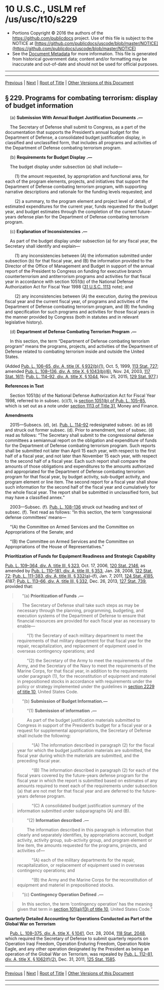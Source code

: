 ---
---

# 10 U.S.C., USLM ref /us/usc/t10/s229

* Portions Copyright © 2016 the authors of the https://github.com/publicdocs project.
  Use of this file is subject to the NOTICE at [https://github.com/publicdocs/uscode/blob/master/NOTICE](https://github.com/publicdocs/uscode/blob/master/NOTICE)
* See the [Document Metadata](././../../../../../..//README.md) for more information.
  This file is generated from historical government data; content and/or formatting may be inaccurate and out-of-date and should not be used for official purposes.

----------
----------

[Previous](./../../../../../..//us/usc/t10/stA/ptI/ch9/m__us_usc_t10_s228.md) | [Next](./../../../../../..//us/usc/t10/stA/ptI/ch9/m__us_usc_t10_s230.md) | [Root of Title](./../../../../../../) | [Other Versions of this Document](https://publicdocs.github.io/go/links?ns=uslm&ref=%2Fus%2Fusc%2Ft10%2Fs229)

## § 229. Programs for combating terrorism: display of budget information

    (a)  __Submission With Annual Budget Justification Documents__  __.—__ 

    The Secretary of Defense shall submit to Congress, as a part of the documentation that supports the President’s annual budget for the Department of Defense, a consolidated budget justification display, in classified and unclassified form, that includes all programs and activities of the Department of Defense combating terrorism program.

    (b)  __Requirements for Budget Display__  __.—__ 

    The budget display under subsection (a) shall include—

        (1) the amount requested, by appropriation and functional area, for each of the program elements, projects, and initiatives that support the Department of Defense combating terrorism program, with supporting narrative descriptions and rationale for the funding levels requested; and

        (2) a summary, to the program element and project level of detail, of estimated expenditures for the current year, funds requested for the budget year, and budget estimates through the completion of the current future-years defense plan for the Department of Defense combating terrorism program.

    (c)  __Explanation of Inconsistencies__  __.—__ 

    As part of the budget display under subsection (a) for any fiscal year, the Secretary shall identify and explain—

        (1) any inconsistencies between (A) the information submitted under subsection (b) for that fiscal year, and (B) the information provided to the Director of the Office of Management and Budget in support of the annual report of the President to Congress on funding for executive branch counterterrorism and antiterrorism programs and activities for that fiscal year in accordance with section 1051(b) of the National Defense Authorization Act for Fiscal Year 1998 ([31 U.S.C. 1113][/us/usc/t31/s1113] note); and

        (2) any inconsistencies between (A) the execution, during the previous fiscal year and the current fiscal year, of programs and activities of the Department of Defense combating terrorism program, and (B) the funding and specification for such programs and activities for those fiscal years in the manner provided by Congress (both in statutes and in relevant legislative history).

    (d)  __Department of Defense Combating Terrorism Program__  __.—__ 

    In this section, the term “Department of Defense combating terrorism program” means the programs, projects, and activities of the Department of Defense related to combating terrorism inside and outside the United States.

(Added [Pub. L. 106–65, div. A, title IX, § 932(b)(1)][/us/pl/106/65/s932/b/1], Oct. 5, 1999, [113 Stat. 727][/us/stat/113/727]; amended [Pub. L. 108–136, div. A, title X, § 1043(b)(6)][/us/pl/108/136/s1043/b/6], Nov. 24, 2003, [117 Stat. 1611][/us/stat/117/1611]; [Pub. L. 114–92, div. A, title X, § 1044][/us/pl/114/92/s1044], Nov. 25, 2015, [129 Stat. 977][/us/stat/129/977].)

 __References in Text__ 

    Section 1051(b) of the National Defense Authorization Act for Fiscal Year 1998, referred to in subsec. (c)(1), is [section 1051(b) of Pub. L. 105–85][/us/pl/105/85/s1051/b], which is set out as a note under [section 1113 of Title 31][/us/usc/t31/s1113], Money and Finance.

 __Amendments__ 

    2015—Subsecs. (d), (e). [Pub. L. 114–92][/us/pl/114/92] redesignated subsec. (e) as (d) and struck out former subsec. (d). Prior to amendment, text of subsec. (d) read as follows: “The Secretary shall submit to the congressional defense committees a semiannual report on the obligation and expenditure of funds for the Department of Defense combating terrorism program. Such reports shall be submitted not later than April 15 each year, with respect to the first half of a fiscal year, and not later than November 15 each year, with respect to the second half of a fiscal year. Each such report shall compare the amounts of those obligations and expenditures to the amounts authorized and appropriated for the Department of Defense combating terrorism program for that fiscal year, by budget activity, sub-budget activity, and program element or line item. The second report for a fiscal year shall show such information for the second half of the fiscal year and cumulatively for the whole fiscal year. The report shall be submitted in unclassified form, but may have a classified annex.”

    2003—Subsec. (f). [Pub. L. 108–136][/us/pl/108/136] struck out heading and text of subsec. (f). Text read as follows: “In this section, the term ‘congressional defense committees’ means—

    “(A) the Committee on Armed Services and the Committee on Appropriations of the Senate; and

    “(B) the Committee on Armed Services and the Committee on Appropriations of the House of Representatives.”

 __Prioritization of Funds for Equipment Readiness and Strategic Capability__ 

[Pub. L. 109–364, div. A, title III, § 323][/us/pl/109/364/s323], Oct. 17, 2006, [120 Stat. 2146][/us/stat/120/2146], as amended by [Pub. L. 110–181, div. A, title III, § 353][/us/pl/110/181/s353], Jan. 28, 2008, [122 Stat. 72][/us/stat/122/72]; [Pub. L. 111–383, div. A, title III, § 332(a)][/us/pl/111/383/s332/a]–(f), Jan. 7, 2011, [124 Stat. 4185][/us/stat/124/4185], 4187; [Pub. L. 113–66, div. A, title III, § 332][/us/pl/113/66/s332], Dec. 26, 2013, [127 Stat. 739][/us/stat/127/739], provided that:

>     “(a)  __Prioritization of Funds__  __.—__ 

>     The Secretary of Defense shall take such steps as may be necessary through the planning, programming, budgeting, and execution systems of the Department of Defense to ensure that financial resources are provided for each fiscal year as necessary to enable—

>         “(1) the Secretary of each military department to meet the requirements of that military department for that fiscal year for the repair, recapitalization, and replacement of equipment used in overseas contingency operations; and

>         “(2) the Secretary of the Army to meet the requirements of the Army, and the Secretary of the Navy to meet the requirements of the Marine Corps, for that fiscal year, in addition to the requirements under paragraph (1), for the reconstitution of equipment and materiel in prepositioned stocks in accordance with requirements under the policy or strategy implemented under the guidelines in [section 2229 of title 10][/us/usc/t10/s2229], United States Code.

>     “(b) __Submission of Budget Information.—__ 

>         “(1)  __Submission of information__  __.—__ 

>         As part of the budget justification materials submitted to Congress in support of the President’s budget for a fiscal year or a request for supplemental appropriations, the Secretary of Defense shall include the following:

>             “(A) The information described in paragraph (2) for the fiscal year for which the budget justification materials are submitted, the fiscal year during which the materials are submitted, and the preceding fiscal year.

>             “(B) The information described in paragraph (2) for each of the fiscal years covered by the future-years defense program for the fiscal year in which the report is submitted based on estimates of any amounts required to meet each of the requirements under subsection (a) that are not met for that fiscal year and are deferred to the future-years defense program.

>             “(C) A consolidated budget justification summary of the information submitted under subparagraphs (A) and (B).

>         “(2)  __Information described__  __.—__ 

>         The information described in this paragraph is information that clearly and separately identifies, by appropriations account, budget activity, activity group, sub-activity group, and program element or line item, the amounts requested for the programs, projects, and activities of—

>             “(A) each of the military departments for the repair, recapitalization, or replacement of equipment used in overseas contingency operations; and

>             “(B) the Army and the Marine Corps for the reconstitution of equipment and materiel in prepositioned stocks.

>     “(c)  __Contingency Operation Defined__  __.—__ 

>     In this section, the term ‘contingency operation’ has the meaning given that term in [section 101(a)(13) of title 10][/us/usc/t10/s101/a/13], United States Code.”

 __Quarterly Detailed Accounting for Operations Conducted as Part of the Global War on Terrorism__ 

    [Pub. L. 108–375, div. A, title X, § 1041][/us/pl/108/375/s1041], Oct. 28, 2004, [118 Stat. 2048][/us/stat/118/2048], which required the Secretary of Defense to submit quarterly reports on Operation Iraqi Freedom, Operation Enduring Freedom, Operation Noble Eagle, and any other operation designated by the President as being an operation of the Global War on Terrorism, was repealed by [Pub. L. 112–81, div. A, title X, § 1062(f)(2)][/us/pl/112/81/s1062/f/2], Dec. 31, 2011, [125 Stat. 1585][/us/stat/125/1585].

----------

[Previous](./../../../../../..//us/usc/t10/stA/ptI/ch9/m__us_usc_t10_s228.md) | [Next](./../../../../../..//us/usc/t10/stA/ptI/ch9/m__us_usc_t10_s230.md) | [Root of Title](./../../../../../../) | [Other Versions of this Document](https://publicdocs.github.io/go/links?ns=uslm&ref=%2Fus%2Fusc%2Ft10%2Fs229)

----------
----------

[/us/usc/t31/s1113]: https://publicdocs.github.io/go/links?ns=uslm&ref=%2Fus%2Fusc%2Ft31%2Fs1113
[/us/pl/106/65/s932/b/1]: https://publicdocs.github.io/go/links?ns=uslm&ref=%2Fus%2Fpl%2F106%2F65%2Fs932%2Fb%2F1
[/us/stat/113/727]: https://publicdocs.github.io/go/links?ns=uslm&ref=%2Fus%2Fstat%2F113%2F727
[/us/pl/108/136/s1043/b/6]: https://publicdocs.github.io/go/links?ns=uslm&ref=%2Fus%2Fpl%2F108%2F136%2Fs1043%2Fb%2F6
[/us/stat/117/1611]: https://publicdocs.github.io/go/links?ns=uslm&ref=%2Fus%2Fstat%2F117%2F1611
[/us/pl/114/92/s1044]: https://publicdocs.github.io/go/links?ns=uslm&ref=%2Fus%2Fpl%2F114%2F92%2Fs1044
[/us/stat/129/977]: https://publicdocs.github.io/go/links?ns=uslm&ref=%2Fus%2Fstat%2F129%2F977
[/us/pl/105/85/s1051/b]: https://publicdocs.github.io/go/links?ns=uslm&ref=%2Fus%2Fpl%2F105%2F85%2Fs1051%2Fb
[/us/usc/t31/s1113]: https://publicdocs.github.io/go/links?ns=uslm&ref=%2Fus%2Fusc%2Ft31%2Fs1113
[/us/pl/114/92]: https://publicdocs.github.io/go/links?ns=uslm&ref=%2Fus%2Fpl%2F114%2F92
[/us/pl/108/136]: https://publicdocs.github.io/go/links?ns=uslm&ref=%2Fus%2Fpl%2F108%2F136
[/us/pl/109/364/s323]: https://publicdocs.github.io/go/links?ns=uslm&ref=%2Fus%2Fpl%2F109%2F364%2Fs323
[/us/stat/120/2146]: https://publicdocs.github.io/go/links?ns=uslm&ref=%2Fus%2Fstat%2F120%2F2146
[/us/pl/110/181/s353]: https://publicdocs.github.io/go/links?ns=uslm&ref=%2Fus%2Fpl%2F110%2F181%2Fs353
[/us/stat/122/72]: https://publicdocs.github.io/go/links?ns=uslm&ref=%2Fus%2Fstat%2F122%2F72
[/us/pl/111/383/s332/a]: https://publicdocs.github.io/go/links?ns=uslm&ref=%2Fus%2Fpl%2F111%2F383%2Fs332%2Fa
[/us/stat/124/4185]: https://publicdocs.github.io/go/links?ns=uslm&ref=%2Fus%2Fstat%2F124%2F4185
[/us/pl/113/66/s332]: https://publicdocs.github.io/go/links?ns=uslm&ref=%2Fus%2Fpl%2F113%2F66%2Fs332
[/us/stat/127/739]: https://publicdocs.github.io/go/links?ns=uslm&ref=%2Fus%2Fstat%2F127%2F739
[/us/usc/t10/s2229]: https://publicdocs.github.io/go/links?ns=uslm&ref=%2Fus%2Fusc%2Ft10%2Fs2229
[/us/usc/t10/s101/a/13]: https://publicdocs.github.io/go/links?ns=uslm&ref=%2Fus%2Fusc%2Ft10%2Fs101%2Fa%2F13
[/us/pl/108/375/s1041]: https://publicdocs.github.io/go/links?ns=uslm&ref=%2Fus%2Fpl%2F108%2F375%2Fs1041
[/us/stat/118/2048]: https://publicdocs.github.io/go/links?ns=uslm&ref=%2Fus%2Fstat%2F118%2F2048
[/us/pl/112/81/s1062/f/2]: https://publicdocs.github.io/go/links?ns=uslm&ref=%2Fus%2Fpl%2F112%2F81%2Fs1062%2Ff%2F2
[/us/stat/125/1585]: https://publicdocs.github.io/go/links?ns=uslm&ref=%2Fus%2Fstat%2F125%2F1585


